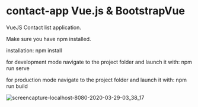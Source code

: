 # contact-app Vue.js & BootstrapVue
VueJS Contact list application.

Make sure you have npm installed.

installation:
npm install

for development mode navigate to the project folder and launch it with:
npm run serve 

for production mode navigate to the project folder and launch it with:
npm run build


![screencapture-localhost-8080-2020-03-29-03_38_17](https://user-images.githubusercontent.com/53342974/77837172-c7c2e000-716e-11ea-81f4-fe9dd6d5e693.png)
